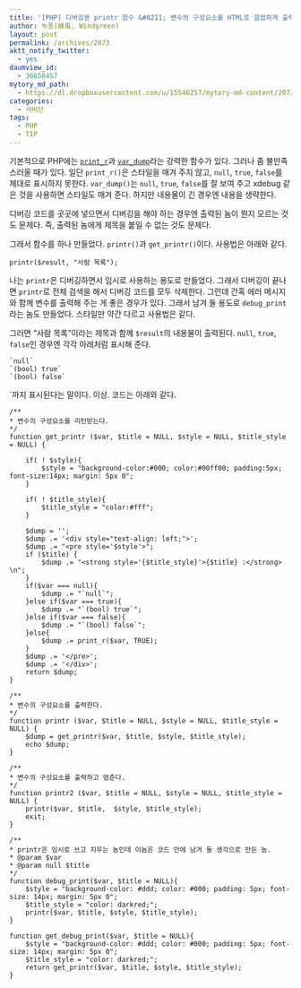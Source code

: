 ```yaml
---
title: '[PHP] 디버깅용 printr 함수 &#8211; 변수의 구성요소를 HTML로 깔끔하게 출력해 준다'
author: 녹풍(綠風, Windgreen)
layout: post
permalink: /archives/2073
aktt_notify_twitter:
  - yes
daumview_id:
  - 36658457
mytory_md_path:
  - https://dl.dropboxusercontent.com/u/15546257/mytory-md-content/2073-printr.md
categories:
  - 서버단
tags:
  - PHP
  - TIP
---
```

기본적으로 PHP에는 [`print_r`][1]과 [`var_dump`][2]라는 강력한 함수가 있다. 그러나 좀 불만족스러울 때가 있다. 일단 `print_r()`은 스타일을 매겨 주지 않고, `null`, `true`, `false`를 제대로 표시하지 못한다. `var_dump()`는 `null`, `true`, `false`를 잘 보여 주고 xdebug 같은 것을 사용하면 스타일도 매겨 준다. 하지만 내용물이 긴 경우엔 내용을 생략한다.

디버깅 코드를 곳곳에 넣으면서 디버깅을 해야 하는 경우엔 출력된 놈이 뭔지 모르는 것도 문제다. 즉, 출력된 놈에게 제목을 붙일 수 없는 것도 문제다.

그래서 함수를 하나 만들었다. `printr()`과 `get_printr()`이다. 사용법은 아래와 같다.

    printr($result, "사람 목록");
    

나는 `printr`은 디버깅하면서 임시로 사용하는 용도로 만들었다. 그래서 디버깅이 끝나면 `printr`로 전체 검색을 해서 디버깅 코드를 모두 삭제한다. 그런데 간혹 에러 메시지와 함께 변수를 출력해 주는 게 좋은 경우가 있다. 그래서 남겨 둘 용도로 `debug_print`라는 놈도 만들었다. 스타일만 약간 다르고 사용법은 같다.

그러면 &#8220;사람 목록&#8221;이라는 제목과 함께 `$result`의 내용물이 출력된다. `null`, `true`, `false`인 경우엔 각각 아래처럼 표시해 준다.

    `null`
    `(bool) true`
    `(bool) false`
    

\`까지 표시된다는 말이다. 이상. 코드는 아래와 같다.

    /**
    * 변수의 구성요소를 리턴받는다.
    */
    function get_printr ($var, $title = NULL, $style = NULL, $title_style = NULL) {
    
        if( ! $style){
            $style = "background-color:#000; color:#00ff00; padding:5px; font-size:14px; margin: 5px 0";
        }
    
        if( ! $title_style){
            $title_style = "color:#fff";
        }
    
        $dump = '';
        $dump .= '<div style="text-align: left;">';
        $dump .= "<pre style='$style'>";
        if ($title) {
            $dump .= "<strong style='{$title_style}'>{$title} :</strong> \n";
        }
        if($var === null){
            $dump .= "`null`";
        }else if($var === true){
            $dump .= "`(bool) true`";
        }else if($var === false){
            $dump .= "`(bool) false`";
        }else{
            $dump .= print_r($var, TRUE);
        }
        $dump .= '</pre>';
        $dump .= '</div>';
        return $dump;
    }
    
    /**
    * 변수의 구성요소를 출력한다.
    */
    function printr ($var, $title = NULL, $style = NULL, $title_style = NULL) {
        $dump = get_printr($var, $title, $style, $title_style);
        echo $dump;
    }
    
    /**
    * 변수의 구성요소를 출력하고 멈춘다.
    */
    function printr2 ($var, $title = NULL, $style = NULL, $title_style = NULL) {
        printr($var, $title,  $style, $title_style);
        exit;
    }
    
    /**
    * printr은 임시로 쓰고 지우는 놈인데 이놈은 코드 안에 남겨 둘 생각으로 만든 놈.
    * @param $var
    * @param null $title
    */
    function debug_print($var, $title = NULL){
        $style = "background-color: #ddd; color: #000; padding: 5px; font-size: 14px; margin: 5px 0";
        $title_style = "color: darkred;";
        printr($var, $title, $style, $title_style);
    }
    
    function get_debug_print($var, $title = NULL){
        $style = "background-color: #ddd; color: #000; padding: 5px; font-size: 14px; margin: 5px 0";
        $title_style = "color: darkred;";
        return get_printr($var, $title, $style, $title_style);
    }

 [1]: http://php.net/manual/kr/function.print-r.php
 [2]: http://kr1.php.net/manual/kr/function.var-dump.php